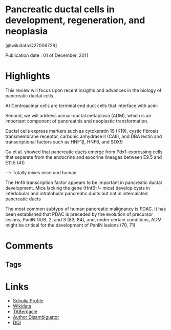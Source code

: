 
Pancreatic ductal cells in development, regeneration, and neoplasia
===================================================================
  
  [@wikidata:Q27006729]  
  
Publication date : 01 of December, 2011  

# Highlights

This review will focus upon recent insights and advances in the biology of pancreatic ductal cells.

A) Centroacinar cells are terminal end duct cells that interface with acini 

Second, we will address acinar-ductal metaplasia (ADM), which is an important component of pancreatitis and neoplastic transformation. 

Ductal cells express markers such as cytokeratin 19 (K19), cystic fibrosis transmembrane receptor, carbonic anhydrase II (CAII), and DBA lectin and transcriptional factors such as HNF1β, HNF6, and SOX9

Gu et al. showed that pancreatic ducts emerge from Pdx1-expressing cells that separate from the endocrine and exocrine lineages between E9.5 and E11.5 (41)

--> Totally mixes mice and human

The Hnf6 transcription factor appears to be important in pancreatic ductal development. Mice lacking the gene (Hnf6–/– mice) develop cysts in interlobular and intralobular pancreatic ducts but not in intercalated pancreatic ducts

The most common subtype of human pancreatic malignancy is PDAC. It has been established that PDAC is preceded by the evolution of precursor lesions, PanIN 1A/B, 2, and 3 (83, 84), and, under certain conditions, ADM might be critical for the development of PanIN lesions (70, 71)
# Comments

## Tags

# Links
  
 * [Scholia Profile](https://scholia.toolforge.org/work/Q27006729)  
 * [Wikidata](https://www.wikidata.org/wiki/Q27006729)  
 * [TABernacle](https://tabernacle.toolforge.org/?#/tab/manual/Q27006729/P921%3BP4510)  
 * [Author Disambiguator](https://author-disambiguator.toolforge.org/work_item_oauth.php?id=Q27006729&batch_id=&match=1&author_list_id=&doit=Get+author+links+for+work)  
 * [DOI](https://doi.org/10.1172/JCI57131)  
